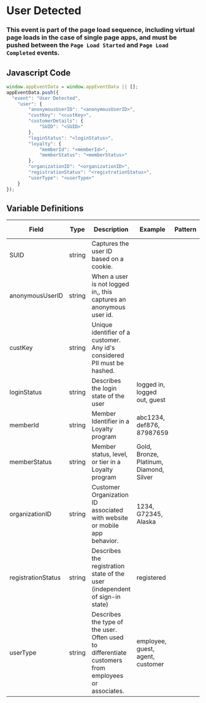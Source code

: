 # User Detected

### This event is part of the page load sequence, including virtual page loads in the case of single page apps, and must be pushed between the `Page Load Started` and `Page Load Completed` events.

## Javascript Code
```js
window.appEventData = window.appEventData || [];
appEventData.push({
  "event": "User Detected",
    "user": {
        "anonymousUserID": "<anonymousUserID>",
        "custKey": "<custKey>",
        "customerDetails": {
            "SUID": "<SUID>"
        },
        "loginStatus": "<loginStatus>",
        "loyalty": {
            "memberId": "<memberId>",
            "memberStatus": "<memberStatus>"
        },
        "organizationID": "<organizationID>",
        "registrationStatus": "<registrationStatus>",
        "userType": "<userType>"
    }
});
```

## Variable Definitions

|Field|Type|Description|Example|Pattern|Min Length|Max Length|Minimum|Maximum|Multiple Of|
| --- | --- | --- | --- | --- | --- | --- | --- | --- | --- |
|SUID|string|Captures the user ID based on a cookie.||||||||
|anonymousUserID|string|When a user is not logged in,, this captures an anonymous user id.||||||||
|custKey|string|Unique identifier of a customer.  Any id's considered PII must be hashed. ||||||||
|loginStatus|string|Describes the login state of the user|logged in, logged out, guest|||||||
|memberId|string|Member Identifier in a Loyalty program|abc1234, def876, 87987659|||||||
|memberStatus|string|Member status, level, or tier in a Loyalty program|Gold, Bronze, Platinum, Diamond, Silver|||||||
|organizationID|string|Customer Organization ID associated with website or mobile app behavior.|1234, G72345, Alaska|||||||
|registrationStatus|string|Describes the registration state of the user \(independent of sign-in state\)|registered|||||||
|userType|string|Describes the type of the user.  Often used to differentiate customers from employees or associates. |employee, guest, agent, customer|||||||




